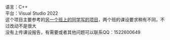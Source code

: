 语言：C++  
平台：Visual Studio 2022  
这个项目主要参考的[另一个班上的同学写的项目](https://github.com/zcr2152809/SecondaryFileSystem)，两个班的课设要求稍有不同，不过改动不是很大  
没有上传课设报告，有需要或者其他问题可以联系QQ：1522600649
